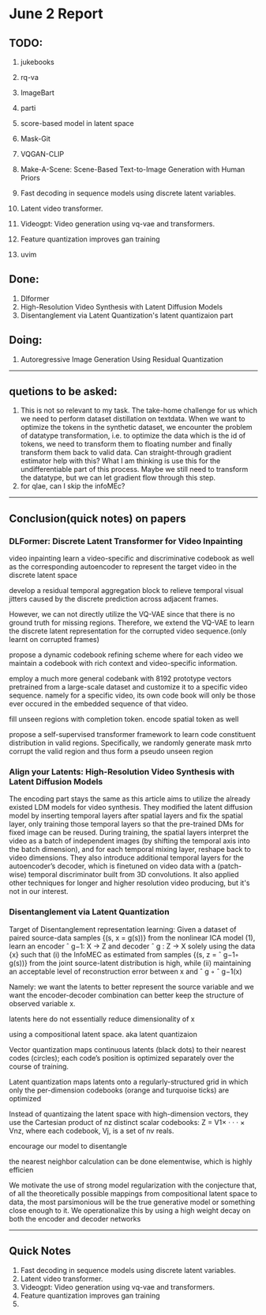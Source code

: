 # June 2 Report


## TODO:
1. jukebooks
2. rq-va
3. ImageBart
4. parti
5. score-based model in latent space
   
6. Mask-Git
7. VQGAN-CLIP
8. Make-A-Scene: Scene-Based Text-to-Image Generation with Human Priors
9.  Fast decoding in sequence models using discrete latent variables.
10. Latent video transformer.
11. Videogpt: Video generation using vq-vae and transformers.
12. Feature quantization improves gan training
13. uvim


## Done:
1. Dlformer
2. High-Resolution Video Synthesis with Latent Diffusion Models
3. Disentanglement via Latent Quantization's latent quantizaion part

## Doing:
1. Autoregressive Image Generation Using Residual Quantization




----------------------

## quetions to be asked:
1. This is not so relevant to my task. The take-home challenge for us which we need to perform dataset distillation on textdata. When we want to optimize the tokens in the synthetic dataset, we encounter the problem of datatype transformation, i.e. to optimize the data which is the id of tokens, we need to transform them to floating number and finally transform them back to valid data.  Can straight-through gradient estimator help with this? What I am thinking is use this for the undifferentiable part of this process. Maybe we still need to transform the datatype, but we can let gradient flow through this step.
2. for qlae, can I skip the infoMEc?


   











------------------------
## Conclusion(quick notes) on papers
### DLFormer: Discrete Latent Transformer for Video Inpainting
video inpainting
learn a video-specific and discriminative codebook as well as the corresponding autoencoder to represent the target video in the discrete latent space


develop a residual temporal aggregation block to relieve temporal visual jitters caused by the discrete prediction across adjacent frames.


However, we can not directly utilize the VQ-VAE since that there is no ground truth for missing regions. Therefore, we extend the VQ-VAE to learn the discrete latent representation for the corrupted video sequence.(only learnt on corrupted frames)

propose a dynamic codebook refining scheme where for each video we maintain a codebook with rich context and video-specific information.

employ a much more general codebank with 8192 prototype vectors pretrained from a large-scale dataset and customize it to a specific video sequence. namely for a specific video, its own code book will only be those ever occured in the embedded sequence of that video.

fill unseen regions with completion token. encode spatial token as well


propose a self-supervised transformer framework to learn code constituent distribution in valid regions. Specifically, we randomly generate mask mrto corrupt the valid region and thus form a pseudo unseen region


### Align your Latents: High-Resolution Video Synthesis with Latent Diffusion Models
The encoding part stays the same as this article aims to utilize the already existed LDM models for video synthesis. They modified the latent diffusion model by inserting temporal layers after spatial layers and fix the spatial layer, only training those temporal layers so that the pre-trained DMs for fixed image can be reused. During training, the spatial layers interpret the video as a batch of independent images (by shifting the temporal axis into the batch dimension), and for each temporal mixing layer, reshape back to video dimensions. They also introduce additional temporal layers for the autoencoder’s decoder, which is finetuned on video data with a (patch-wise) temporal discriminator built from 3D convolutions. It also applied other techniques for longer and higher resolution video producing, but it's not in our interest.

### Disentanglement via Latent Quantization
Target of Disentanglement representation learning:
Given a dataset of paired source-data samples {(s, x = g(s))} from the nonlinear ICA model (1), learn an encoder ˆ g−1: X → Z and decoder ˆ g : Z → X solely using the data {x} such that (i) the InfoMEC as estimated from samples {(s, z = ˆ g−1◦ g(s))} from the joint source-latent distribution is high, while (ii) maintaining an acceptable level of reconstruction error between x and ˆ g ◦ ˆ g−1(x)

Namely: we want the latents to better represent the source variable and we want the encoder-decoder combination can better keep the structure of observed variable x.

latents here do not essentially reduce dimensionality of x




using a compositional latent space. aka latent quantizaion


Vector quantization maps continuous latents (black dots) to their nearest codes (circles); each code’s position is optimized separately over the course of training.



Latent quantization maps latents onto a regularly-structured grid in which only the per-dimension codebooks (orange and turquoise ticks) are optimized



Instead of quantizaing the latent space with high-dimension vectors, they use the Cartesian product of nz distinct scalar codebooks: Z = V1× · · · × Vnz, where each codebook, Vj, is a set of nv reals.

encourage our model to disentangle

the nearest neighbor calculation can be done elementwise, which is highly efficien

We motivate the use of strong model regularization with the conjecture that, of all the theoretically possible mappings from compositional latent space to data, the most parsimonious will be the true generative model or something close enough to it. We operationalize this by using a high weight decay on both the encoder and decoder networks













--------------------------
## Quick Notes

1. Fast decoding in sequence models using discrete latent variables.
2. Latent video transformer.
3. Videogpt: Video generation using vq-vae and transformers.
4. Feature quantization improves gan training
5. 